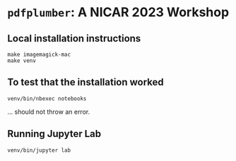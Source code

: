 # `pdfplumber`: A NICAR 2023 Workshop

## Local installation instructions

```
make imagemagick-mac
make venv
```

## To test that the installation worked

```
venv/bin/nbexec notebooks
```

... should not throw an error.

## Running Jupyter Lab

```
venv/bin/jupyter lab
```
